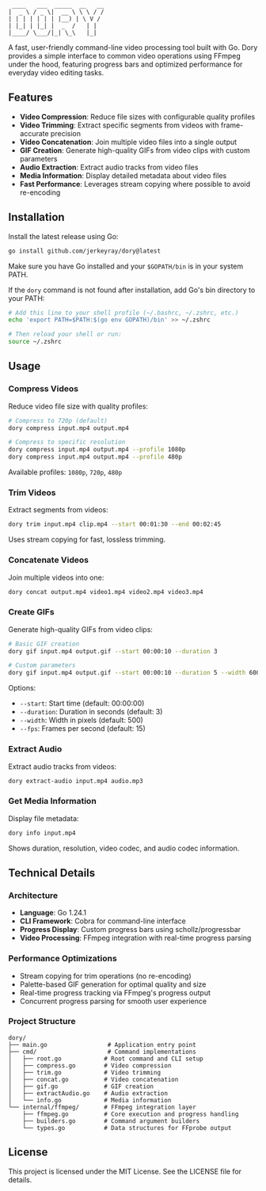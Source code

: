 ```
 ____   ___  _____  __   __
|  _ \ / _ \|  __ \ \ \ / /
| | | | | | | |__) | \ V /
| |_| | |_| |  _  /   | |
|____/ \___/|_| \_\   |_|
```

A fast, user-friendly command-line video processing tool built with Go. Dory provides a simple interface to common video operations using FFmpeg under the hood, featuring progress bars and optimized performance for everyday video editing tasks.

## Features

- **Video Compression**: Reduce file sizes with configurable quality profiles
- **Video Trimming**: Extract specific segments from videos with frame-accurate precision
- **Video Concatenation**: Join multiple video files into a single output
- **GIF Creation**: Generate high-quality GIFs from video clips with custom parameters
- **Audio Extraction**: Extract audio tracks from video files
- **Media Information**: Display detailed metadata about video files
- **Fast Performance**: Leverages stream copying where possible to avoid re-encoding

## Installation

Install the latest release using Go:

```bash
go install github.com/jerkeyray/dory@latest
```

Make sure you have Go installed and your `$GOPATH/bin` is in your system PATH.

If the `dory` command is not found after installation, add Go's bin directory to your PATH:

```bash
# Add this line to your shell profile (~/.bashrc, ~/.zshrc, etc.)
echo 'export PATH=$PATH:$(go env GOPATH)/bin' >> ~/.zshrc

# Then reload your shell or run:
source ~/.zshrc
```

## Usage

### Compress Videos

Reduce video file size with quality profiles:

```bash
# Compress to 720p (default)
dory compress input.mp4 output.mp4

# Compress to specific resolution
dory compress input.mp4 output.mp4 --profile 1080p
dory compress input.mp4 output.mp4 --profile 480p
```

Available profiles: `1080p`, `720p`, `480p`

### Trim Videos

Extract segments from videos:

```bash
dory trim input.mp4 clip.mp4 --start 00:01:30 --end 00:02:45
```

Uses stream copying for fast, lossless trimming.

### Concatenate Videos

Join multiple videos into one:

```bash
dory concat output.mp4 video1.mp4 video2.mp4 video3.mp4
```

### Create GIFs

Generate high-quality GIFs from video clips:

```bash
# Basic GIF creation
dory gif input.mp4 output.gif --start 00:00:10 --duration 3

# Custom parameters
dory gif input.mp4 output.gif --start 00:00:10 --duration 5 --width 600 --fps 20
```

Options:

- `--start`: Start time (default: 00:00:00)
- `--duration`: Duration in seconds (default: 3)
- `--width`: Width in pixels (default: 500)
- `--fps`: Frames per second (default: 15)

### Extract Audio

Extract audio tracks from videos:

```bash
dory extract-audio input.mp4 audio.mp3
```

### Get Media Information

Display file metadata:

```bash
dory info input.mp4
```

Shows duration, resolution, video codec, and audio codec information.

## Technical Details

### Architecture

- **Language**: Go 1.24.1
- **CLI Framework**: Cobra for command-line interface
- **Progress Display**: Custom progress bars using schollz/progressbar
- **Video Processing**: FFmpeg integration with real-time progress parsing

### Performance Optimizations

- Stream copying for trim operations (no re-encoding)
- Palette-based GIF generation for optimal quality and size
- Real-time progress tracking via FFmpeg's progress output
- Concurrent progress parsing for smooth user experience

### Project Structure

```
dory/
├── main.go                 # Application entry point
├── cmd/                    # Command implementations
│   ├── root.go            # Root command and CLI setup
│   ├── compress.go        # Video compression
│   ├── trim.go            # Video trimming
│   ├── concat.go          # Video concatenation
│   ├── gif.go             # GIF creation
│   ├── extractAudio.go    # Audio extraction
│   └── info.go            # Media information
└── internal/ffmpeg/       # FFmpeg integration layer
    ├── ffmpeg.go          # Core execution and progress handling
    ├── builders.go        # Command argument builders
    └── types.go           # Data structures for FFprobe output
```

## License

This project is licensed under the MIT License. See the LICENSE file for details.
